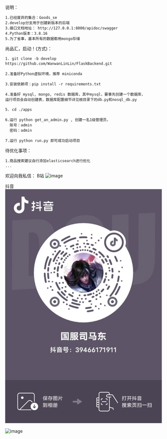 说明：

    1.已经废弃的集合：Goods_se
    2.develop分支用于创建新版本的后端
    3.接口文档地址： http://127.0.0.1:8000/apidoc/swagger
    4.Python版本：3.8.16
    5.为了省事，基本所有的数据都用mongo存储


尚品汇，启动！(方式)：
    
    1. git clone -b develop https://github.com/WanwanLinLin/FlaskBackend.git    
    
    2.准备好Python虚拟环境，推荐 miniconda
    
    3.安装依赖项：pip install -r requirements.txt
    
    4.准备好 mysql, mongo, redis 数据库，其中mysql，要事先创建一个数据库，
    运行项目会自动创建表，数据库配置细节详见根目录下的db.py和nosql_db.py
    
    5. cd ./apps
    
    6.运行 python get_an_admin.py , 创建一名1级管理员，
      账号：admin
      密码：admin
    
    7.运行 python run.py 即可成功启动项目


待优化事项：

    1.商品搜索建议自行添加elasticsearch进行优化
    ...


欢迎向我私信：
B站
![image](https://github.com/WanwanLinLin/FlaskBackend/blob/develop/erweima/B%E7%AB%99.jpg?raw=true)

抖音
![image](https://github.com/WanwanLinLin/FlaskBackend/blob/develop/erweima/%E6%8A%96%E9%9F%B3.jpg?raw=true)



![image](D:/TyporaImages/shopcart.png)